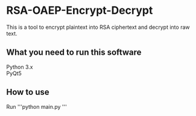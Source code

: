 # RSA-OAEP-Encrypt-Decrypt
This is a tool to encrypt plaintext into RSA ciphertext and decrypt into raw text.

## What you need to run this software
Python 3.x<br>
PyQt5

## How to use
Run 
'''python 
main.py
'''
